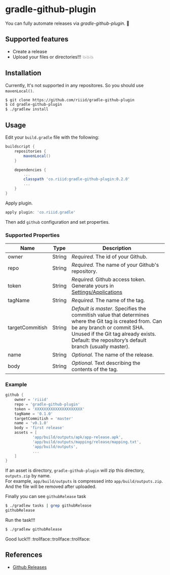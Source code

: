 gradle-github-plugin
====================

You can fully automate releases via *gradle-github-plugin*. :rocket:


## Supported features

- Create a release
- Upload your files or directories!!! :boom::boom::boom:


## Installation

Currently, It's not supported in any repositores.
So you should use `mavenLocal()`.

```sh
$ git clone https://github.com/riiid/gradle-github-plugin
$ cd gradle-github-plugin
$ ./gradlew install
```


## Usage

Edit your `build.gradle` file with the following:

```groovy
buildscript {
    repositories {
        mavenLocal()
    }

    dependencies {
        ...
        classpath 'co.riiid:gradle-github-plugin:0.2.0'
        ...
    }
}
```

Apply plugin.

```groovy
apply plugin: 'co.riiid.gradle'
```

Then add `github` configuration and set properties.

### Supported Properties

Name | Type | Description
--- | --- | ---
owner | String | *Required.* The id of your Github.
repo | String | *Required.* The name of your Github's repository.
token | String | *Required.* Github access token. Generate yours in [Settings/Applications][settings_apps]
tagName | String | *Required.* The name of the tag.
targetCommitish | String | *Default is master.* Specifies the commitish value that determines where the Git tag is created from. Can be any branch or commit SHA. Unused if the Git tag already exists. Default: the repository’s default branch (usually master).
name | String | *Optional.* The name of the release.
body | String | *Optional.* Text describing the contents of the tag.

### Example

```groovy
github {
    owner = 'riiid'
    repo = 'gradle-github-plugin'
    token = 'XXXXXXXXXXXXXXXXXXXXX'
    tagName = '0.1.0'
    targetCommitish = 'master'
    name = 'v0.1.0'
    body = 'first release'
    assets = [
            'app/build/outputs/apk/app-release.apk',
            'app/build/outputs/mapping/release/mapping.txt',
            'app/build/outputs',
            ...
    ]
}
```

If an asset is directory, `gradle-github-plugin` will zip this directory, `outputs.zip` by name.  
For example, `app/build/outputs` is compressed into `app/build/outputs.zip`. And the file will be removed after uploaded.

Finally you can see `githubRelease` task

```sh
$ ./gradlew tasks | grep githubRelease
githubRelease
```

Run the task!!!

```sh
$ ./gradlew githubRelease
```

Good luck!!! :trollface::trollface::trollface:


## References

- [Github Releases][github-releases]












[github-releases]: https://developer.github.com/v3/repos/releases/
[settings_apps]: https://github.com/settings/applications
